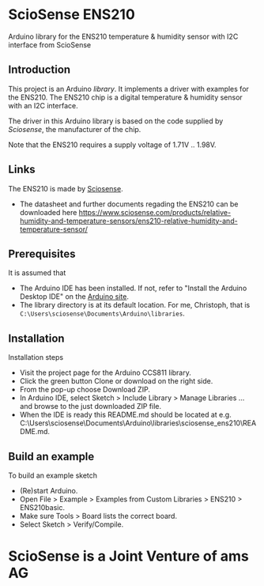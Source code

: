 # ScioSense ENS210 
Arduino library for the ENS210 temperature & humidity sensor with I2C interface from ScioSense

## Introduction
This project is an Arduino *library*. It implements a driver with examples for the ENS210. The ENS210 chip is a digital temperature & humidity sensor with an I2C interface.

The driver in this Arduino library is based on the code supplied by *Sciosense*, the manufacturer of the chip.

Note that the ENS210 requires a supply voltage of 1.71V .. 1.98V.

## Links
The ENS210 is made by [Sciosense](http://www.sciosense.com).
 - The datasheet and further documents regading the ENS210 can be downloaded here
   https://www.sciosense.com/products/relative-humidity-and-temperature-sensors/ens210-relative-humidity-and-temperature-sensor/
   
## Prerequisites
It is assumed that
 - The Arduino IDE has been installed.
   If not, refer to "Install the Arduino Desktop IDE" on the
   [Arduino site](https://www.arduino.cc/en/Guide/HomePage).
 - The library directory is at its default location.
   For me, Christoph, that is `C:\Users\sciosense\Documents\Arduino\libraries`.

## Installation
Installation steps
- Visit the project page for the Arduino CCS811 library.
- Click the green button Clone or download on the right side.
- From the pop-up choose Download ZIP.
- In Arduino IDE, select Sketch > Include Library > Manage Libraries ... and browse to the just downloaded ZIP file.
- When the IDE is ready this README.md should be located at e.g. C:\Users\sciosense\Documents\Arduino\libraries\sciosense_ens210\README.md.

## Build an example
To build an example sketch
 - (Re)start Arduino.
 - Open File > Example > Examples from Custom Libraries > ENS210 > ENS210basic.
 - Make sure Tools > Board lists the correct board.
 - Select Sketch > Verify/Compile.
 
# ScioSense is a Joint Venture of ams AG 
